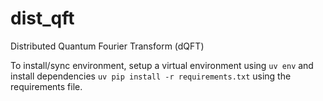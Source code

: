 # dist_qft
Distributed Quantum Fourier Transform (dQFT)


To install/sync environment, setup a virtual environment using ```uv env``` and install dependencies ```uv pip install -r requirements.txt``` using the requirements file.
